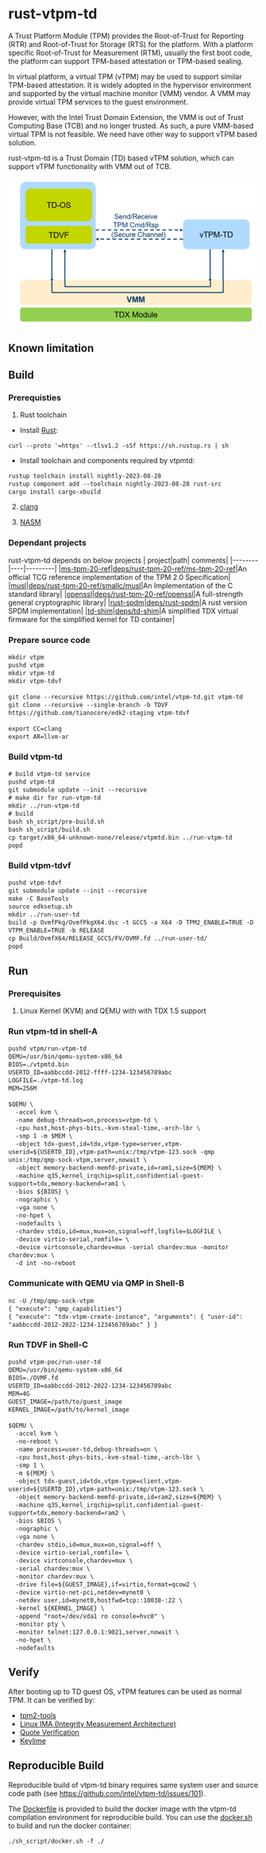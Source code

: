 # rust-vtpm-td

A Trust Platform Module (TPM) provides the Root-of-Trust for Reporting (RTR) and Root-of-Trust for Storage (RTS) for the platform. With a platform specific Root-of-Trust for Measurement (RTM), usually the first boot code, the platform can support TPM-based attestation or TPM-based sealing.

In virtual platform, a virtual TPM (vTPM) may be used to support similar TPM-based attestation. It is widely adopted in the hypervisor environment and supported by the virtual machine monitor (VMM) vendor. A VMM may provide virtual TPM services to the guest environment.

However, with the Intel Trust Domain Extension, the VMM is out of Trust Computing Base (TCB) and no longer trusted. As such, a pure VMM-based virtual TPM is not feasible. We need have other way to support vTPM based solution.

rust-vtpm-td is a Trust Domain (TD) based vTPM solution, which can support vTPM functionality with VMM out of TCB.

![Overview](doc/vtpm-overview.png)

## Known limitation

## Build

### Prerequisties

1. Rust toolchain

* Install [Rust](https://www.rust-lang.org/tools/install):
```
curl --proto '=https' --tlsv1.2 -sSf https://sh.rustup.rs | sh
```
* Install toolchain and components required by vtpmtd:
```
rustup toolchain install nightly-2023-08-28
rustup component add --toolchain nightly-2023-08-28 rust-src
cargo install cargo-xbuild
```

2. [clang](https://releases.llvm.org/download.html#13.0.1)

3. [NASM](https://www.nasm.us/)

### Dependant projects
rust-vtpm-td depends on below projects
| project|path| comments|
|--------|----|---------|
|[ms-tpm-20-ref](https://github.com/microsoft/ms-tpm-20-ref/tree/d638536d0fe01acd5e39ffa1bd100b3da82d92c7)|[deps/rust-tpm-20-ref/ms-tpm-20-ref](./deps/rust-tpm-20-ref/ms-tpm-20-ref/)|An official TCG reference implementation of the TPM 2.0 Specification|
|[musl](https://git.musl-libc.org/cgit/musl)|[deps/rust-tpm-20-ref/smallc/musl](./deps/rust-tpm-20-ref/smallc/musl/)|An Implementation of the C standard library|
|[openssl](https://github.com/openssl/openssl/tree/2cf4e90eaaf7402bf038b158dbdacd0a15561fb7)|[deps/rust-tpm-20-ref/openssl](./deps/rust-tpm-20-ref/openssl/)|A full-strength general cryptographic library|
|[rust-spdm](https://github.com/intel/rust-spdm/tree/4b100862a050a79e9cdacbfbc7ef16b0b0662aca)|[deps/rust-spdm](./deps/rust-spdm/)|A rust version SPDM implementation|
|[td-shim](https://github.com/confidential-containers/td-shim/tree/abc721e6796bbc723da2aa2c1bdacd3bb2e0f661)|[deps/td-shim](./deps/td-shim/)|A simplified TDX virtual firmware for the simplified kernel for TD container|

### Prepare source code

```
mkdir vtpm
pushd vtpm
mkdir vtpm-td
mkdir vtpm-tdvf

git clone --recursive https://github.com/intel/vtpm-td.git vtpm-td
git clone --recursive --single-branch -b TDVF https://github.com/tianocore/edk2-staging vtpm-tdvf

export CC=clang
export AR=llvm-ar
```

### Build vtpm-td

```
# build vtpm-td service
pushd vtpm-td
git submodule update --init --recursive
# make dir for run-vtpm-td
mkdir ../run-vtpm-td
# build
bash sh_script/pre-build.sh
bash sh_script/build.sh
cp target/x86_64-unknown-none/release/vtpmtd.bin ../run-vtpm-td
popd
```

### Build vtpm-tdvf

```
pushd vtpm-tdvf
git submodule update --init --recursive
make -C BaseTools
source edksetup.sh
mkdir ../run-user-td
build -p OvmfPkg/OvmfPkgX64.dsc -t GCC5 -a X64 -D TPM2_ENABLE=TRUE -D VTPM_ENABLE=TRUE -b RELEASE
cp Build/OvmfX64/RELEASE_GCC5/FV/OVMF.fd ../run-user-td/
popd
```

## Run

### Prerequisites

1. Linux Kernel (KVM) and QEMU with with TDX 1.5 support

### Run vtpm-td in shell-A
```
pushd vtpm/run-vtpm-td
QEMU=/usr/bin/qemu-system-x86_64
BIOS=./vtpmtd.bin
USERTD_ID=aabbccdd-2012-ffff-1234-123456789abc
LOGFILE=./vtpm-td.log
MEM=256M

$QEMU \
  -accel kvm \
  -name debug-threads=on,process=vtpm-td \
  -cpu host,host-phys-bits,-kvm-steal-time,-arch-lbr \
  -smp 1 -m $MEM \
  -object tdx-guest,id=tdx,vtpm-type=server,vtpm-userid=${USERTD_ID},vtpm-path=unix:/tmp/vtpm-123.sock -qmp unix:/tmp/qmp-sock-vtpm,server,nowait \
  -object memory-backend-memfd-private,id=ram1,size=${MEM} \
  -machine q35,kernel_irqchip=split,confidential-guest-support=tdx,memory-backend=ram1 \
  -bios ${BIOS} \
  -nographic \
  -vga none \
  -no-hpet \
  -nodefaults \
  -chardev stdio,id=mux,mux=on,signal=off,logfile=$LOGFILE \
  -device virtio-serial,romfile= \
  -device virtconsole,chardev=mux -serial chardev:mux -monitor chardev:mux \
  -d int -no-reboot
```
### Communicate with QEMU via QMP in Shell-B
```
nc -U /tmp/qmp-sock-vtpm
{ "execute": "qmp_capabilities"}
{ "execute": "tdx-vtpm-create-instance", "arguments": { "user-id": "aabbccdd-2012-2022-1234-123456789abc" } }
```

### Run TDVF in Shell-C
```
pushd vtpm-poc/run-user-td
QEMU=/usr/bin/qemu-system-x86_64
BIOS=./OVMF.fd
USERTD_ID=aabbccdd-2012-2022-1234-123456789abc
MEM=4G
GUEST_IMAGE=/path/to/guest_image
KERNEL_IMAGE=/path/to/kernel_image

$QEMU \
  -accel kvm \
  -no-reboot \
  -name process=user-td,debug-threads=on \
  -cpu host,host-phys-bits,-kvm-steal-time,-arch-lbr \
  -smp 1 \
  -m ${MEM} \
  -object tdx-guest,id=tdx,vtpm-type=client,vtpm-userid=${USERTD_ID},vtpm-path=unix:/tmp/vtpm-123.sock \
  -object memory-backend-memfd-private,id=ram2,size=${MEM} \
  -machine q35,kernel_irqchip=split,confidential-guest-support=tdx,memory-backend=ram2 \
  -bios $BIOS \
  -nographic \
  -vga none \
  -chardev stdio,id=mux,mux=on,signal=off \
  -device virtio-serial,romfile= \
  -device virtconsole,chardev=mux \
  -serial chardev:mux \
  -monitor chardev:mux \
  -drive file=${GUEST_IMAGE},if=virtio,format=qcow2 \
  -device virtio-net-pci,netdev=mynet0 \
  -netdev user,id=mynet0,hostfwd=tcp::10038-:22 \
  -kernel ${KERNEL_IMAGE} \
  -append "root=/dev/vda1 ro console=hvc0" \
  -monitor pty \
  -monitor telnet:127.0.0.1:9021,server,nowait \
  -no-hpet \
  -nodefaults
```
## Verify
After booting up to TD guest OS, vTPM features can be used as normal TPM. It can be verified by:
* [tpm2-tools](doc/verify-vtpm-features.md#tpm2-tools)
* [Linux IMA (Integrity Measurement Architecture)](doc/verify-vtpm-features.md#linux-ima)
* [Quote Verification](doc/verify-vtpm-features.md#quote-verification)
* [Keylime](doc/verify-vtpm-features.md#keylime)

## Reproducible Build

Reproducible build of vtpm-td binary requires same system user and
source code path (see https://github.com/intel/vtpm-td/issues/101).

The [Dockerfile](./Dockerfile) is provided to build the docker image with
the vtpm-td compilation environment for reproducible build. You can use the
[docker.sh](./sh_script/docker.sh) to build and run the docker container:

```
./sh_script/docker.sh -f ./
```
